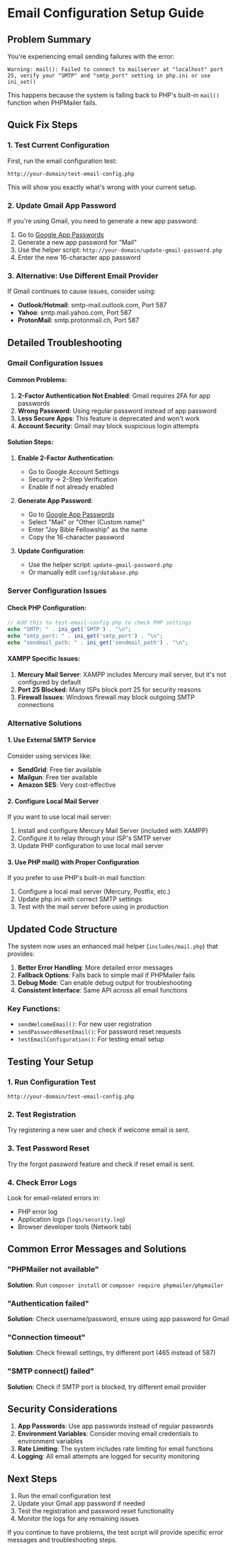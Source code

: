 # Email Configuration Setup Guide

## Problem Summary
You're experiencing email sending failures with the error:
```
Warning: mail(): Failed to connect to mailserver at "localhost" port 25, verify your "SMTP" and "smtp_port" setting in php.ini or use ini_set()
```

This happens because the system is falling back to PHP's built-in `mail()` function when PHPMailer fails.

## Quick Fix Steps

### 1. Test Current Configuration
First, run the email configuration test:
```
http://your-domain/test-email-config.php
```

This will show you exactly what's wrong with your current setup.

### 2. Update Gmail App Password
If you're using Gmail, you need to generate a new app password:

1. Go to [Google App Passwords](https://myaccount.google.com/apppasswords)
2. Generate a new app password for "Mail"
3. Use the helper script: `http://your-domain/update-gmail-password.php`
4. Enter the new 16-character app password

### 3. Alternative: Use Different Email Provider
If Gmail continues to cause issues, consider using:
- **Outlook/Hotmail**: smtp-mail.outlook.com, Port 587
- **Yahoo**: smtp.mail.yahoo.com, Port 587
- **ProtonMail**: smtp.protonmail.ch, Port 587

## Detailed Troubleshooting

### Gmail Configuration Issues

#### Common Problems:
1. **2-Factor Authentication Not Enabled**: Gmail requires 2FA for app passwords
2. **Wrong Password**: Using regular password instead of app password
3. **Less Secure Apps**: This feature is deprecated and won't work
4. **Account Security**: Gmail may block suspicious login attempts

#### Solution Steps:
1. **Enable 2-Factor Authentication**:
   - Go to Google Account Settings
   - Security → 2-Step Verification
   - Enable if not already enabled

2. **Generate App Password**:
   - Go to [Google App Passwords](https://myaccount.google.com/apppasswords)
   - Select "Mail" or "Other (Custom name)"
   - Enter "Joy Bible Fellowship" as the name
   - Copy the 16-character password

3. **Update Configuration**:
   - Use the helper script: `update-gmail-password.php`
   - Or manually edit `config/database.php`

### Server Configuration Issues

#### Check PHP Configuration:
```php
// Add this to test-email-config.php to check PHP settings
echo "SMTP: " . ini_get('SMTP') . "\n";
echo "smtp_port: " . ini_get('smtp_port') . "\n";
echo "sendmail_path: " . ini_get('sendmail_path') . "\n";
```

#### XAMPP Specific Issues:
1. **Mercury Mail Server**: XAMPP includes Mercury mail server, but it's not configured by default
2. **Port 25 Blocked**: Many ISPs block port 25 for security reasons
3. **Firewall Issues**: Windows firewall may block outgoing SMTP connections

### Alternative Solutions

#### 1. Use External SMTP Service
Consider using services like:
- **SendGrid**: Free tier available
- **Mailgun**: Free tier available
- **Amazon SES**: Very cost-effective

#### 2. Configure Local Mail Server
If you want to use local mail server:
1. Install and configure Mercury Mail Server (included with XAMPP)
2. Configure it to relay through your ISP's SMTP server
3. Update PHP configuration to use local mail server

#### 3. Use PHP mail() with Proper Configuration
If you prefer to use PHP's built-in mail function:
1. Configure a local mail server (Mercury, Postfix, etc.)
2. Update php.ini with correct SMTP settings
3. Test with the mail server before using in production

## Updated Code Structure

The system now uses an enhanced mail helper (`includes/mail.php`) that provides:

1. **Better Error Handling**: More detailed error messages
2. **Fallback Options**: Falls back to simple mail if PHPMailer fails
3. **Debug Mode**: Can enable debug output for troubleshooting
4. **Consistent Interface**: Same API across all email functions

### Key Functions:
- `sendWelcomeEmail()`: For new user registration
- `sendPasswordResetEmail()`: For password reset requests
- `testEmailConfiguration()`: For testing email setup

## Testing Your Setup

### 1. Run Configuration Test
```
http://your-domain/test-email-config.php
```

### 2. Test Registration
Try registering a new user and check if welcome email is sent.

### 3. Test Password Reset
Try the forgot password feature and check if reset email is sent.

### 4. Check Error Logs
Look for email-related errors in:
- PHP error log
- Application logs (`logs/security.log`)
- Browser developer tools (Network tab)

## Common Error Messages and Solutions

### "PHPMailer not available"
**Solution**: Run `composer install` or `composer require phpmailer/phpmailer`

### "Authentication failed"
**Solution**: Check username/password, ensure using app password for Gmail

### "Connection timeout"
**Solution**: Check firewall settings, try different port (465 instead of 587)

### "SMTP connect() failed"
**Solution**: Check if SMTP port is blocked, try different email provider

## Security Considerations

1. **App Passwords**: Use app passwords instead of regular passwords
2. **Environment Variables**: Consider moving email credentials to environment variables
3. **Rate Limiting**: The system includes rate limiting for email functions
4. **Logging**: All email attempts are logged for security monitoring

## Next Steps

1. Run the email configuration test
2. Update your Gmail app password if needed
3. Test the registration and password reset functionality
4. Monitor the logs for any remaining issues

If you continue to have problems, the test script will provide specific error messages and troubleshooting steps.

